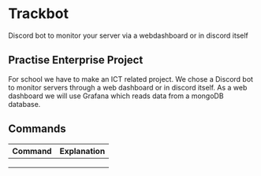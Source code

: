 # Trackbot
Discord bot to monitor your server via a webdashboard or in discord itself

## Practise Enterprise Project
For school we have to make an ICT related project. We chose a Discord bot to monitor servers through a web dashboard or in discord itself. As a web dashboard we will use Grafana which reads data from a mongoDB database.

## Commands
| Command | Explanation |
|---------|-------------|
|         |             |
|         |             |
|         |             |